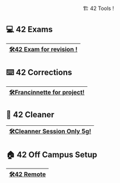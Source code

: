 <div align="center">
  🏗️ 42 Tools !
</div>

## 💻 42 Exams
|[🛠️42 Exam for revision !]( https://grademe.fr/# )|
|------------------------------------------------------------|

## ⌨️ 42 Corrections
|[🛠️Francinnette for project!]( https://github.com/xicodomingues/francinette )|
|------------------------------------------------------------|

## 🧹 42 Cleaner
|[🛠️Cleanner Session Only 5g!]( https://github.com/ombhd/Cleaner_42 )|
|------------------------------------------------------------|

## 🏠 42 Off Campus Setup
|[🛠️42 Remote]( https://github.com/LoredanaLoSurdo/42-Off-Campus-Student-Set-Up )|
|------------------------------------------------------------|
